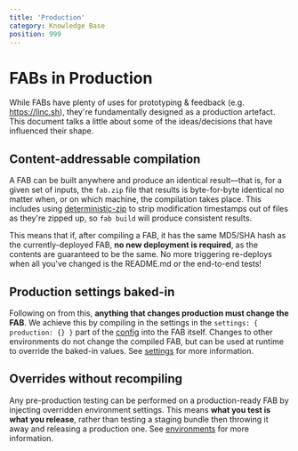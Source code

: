 ```yaml
---
title: 'Production'
category: Knowledge Base
position: 999
---
```


# FABs in Production

While FABs have plenty of uses for prototyping & feedback (e.g. https://linc.sh), they're fundamentally designed as a production artefact. This document talks a little about some of the ideas/decisions that have influenced their shape.

## Content-addressable compilation

A FAB can be built anywhere and produce an identical result—that is, for a given set of inputs, the `fab.zip` file that results is byte-for-byte identical no matter when, or on which machine, the compilation takes place. This includes using [deterministic-zip](https://npm.im/deterministic-zip) to strip modification timestamps out of files as they're zipped up, so `fab build` will produce consistent results.

This means that if, after compiling a FAB, it has the same MD5/SHA hash as the currently-deployed FAB, **no new deployment is required**, as the contents are guaranteed to be the same. No more triggering re-deploys when all you've changed is the README.md or the end-to-end tests!

## Production settings baked-in

Following on from this, **anything that changes production must change the FAB**. We achieve this by compiling in the settings in the `settings: { production: {} }` part of the [config](/kb/configuration) into the FAB itself. Changes to other environments do not change the compiled FAB, but can be used at runtime to override the baked-in values. See [settings](/kb/settings) for more information.

## Overrides without recompiling

Any pre-production testing can be performed on a production-ready FAB by injecting overridden environment settings. This means **what you test is what you release**, rather than testing a staging bundle then throwing it away and releasing a production one. See [environments](/kb/environments) for more information.
